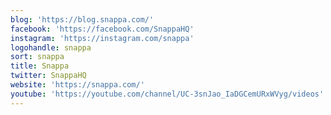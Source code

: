 ```yaml
---
blog: 'https://blog.snappa.com/'
facebook: 'https://facebook.com/SnappaHQ'
instagram: 'https://instagram.com/snappa'
logohandle: snappa
sort: snappa
title: Snappa
twitter: SnappaHQ
website: 'https://snappa.com/'
youtube: 'https://youtube.com/channel/UC-3snJao_IaDGCemURxWVyg/videos'
---
```

